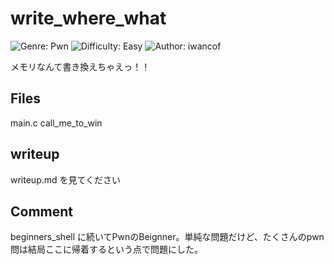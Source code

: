 # write_where_what
![Genre: Pwn](https://img.shields.io/badge/genre-Pwn-brightgreen?style=for-the-badge)
![Difficulty: Easy](https://img.shields.io/badge/difficulty-Easy-blue?style=for-the-badge)
![Author: iwancof](https://img.shields.io/badge/author-iwancof-lightgrey?style=for-the-badge)

メモリなんて書き換えちゃえっ！！

## Files
main.c
call_me_to_win

## writeup
writeup.md を見てください

## Comment
beginners_shell に続いてPwnのBeignner。単純な問題だけど、たくさんのpwn問は結局ここに帰着するという点で問題にした。

